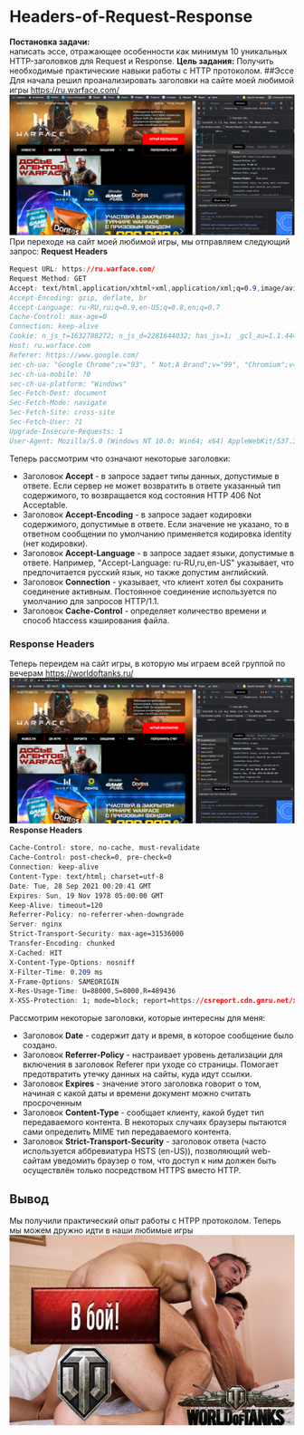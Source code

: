 # Headers-of-Request-Response
**Постановка задачи:**   
написать эссе, отражающее особенности как минимум 10 уникальных HTTP-заголовков для Request и Response.
**Цель задания:**
 Получить необходимые практические навыки работы с HTTP протоколом.
##Эссе
Для начала решил проанализировать заголовки на сайте моей любимой игры https://ru.warface.com/
![warface.ru](photo/mywarface.PNG)
При переходе на сайт моей любимой игры, мы отправляем следующий запрос:
**Request Headers**
```css
Request URL: https://ru.warface.com/
Request Method: GET
Accept: text/html,application/xhtml+xml,application/xml;q=0.9,image/avif,image/webp,image/apng,*/*;q=0.8,application/signed-exchange;v=b3;q=0.9
Accept-Encoding: gzip, deflate, br
Accept-Language: ru-RU,ru;q=0.9,en-US;q=0.8,en;q=0.7
Cache-Control: max-age=0
Connection: keep-alive
Cookie: n_js_t=1632788272; n_js_d=2281644032; has_js=1; _gcl_au=1.1.444182169.1632788275; tmr_lvid=1d8e76cdbd08785bbffad34f6d2d5946; tmr_lvidTS=1632788274923; _gid=GA1.2.1941133212.1632788275; _ym_uid=1632788275978451699; _ym_d=1632788275; _ym_visorc=w; _ym_isad=1; PHPSESSID=itruafr67pbi4lnn43ofp0jup1; mrreferer=https://www.google.com/; mrcurrentpath=/; mr1lad=61525f3c2773b9ce-300_824-300_824-; __atuvc=2%7C39; __atuvs=61525f323a838115001; __atssc=google%3B2; _ga_LF5DZQ3NEX=GS1.1.1632788274.1.1.1632788426.59; _ga=GA1.2.1944176619.1632788275; _dc_gtm_UA-3127420-21=1; tmr_detect=1%7C1632788426751; tmr_reqNum=9
Host: ru.warface.com
Referer: https://www.google.com/
sec-ch-ua: "Google Chrome";v="93", " Not;A Brand";v="99", "Chromium";v="93"
sec-ch-ua-mobile: ?0
sec-ch-ua-platform: "Windows"
Sec-Fetch-Dest: document
Sec-Fetch-Mode: navigate
Sec-Fetch-Site: cross-site
Sec-Fetch-User: ?1
Upgrade-Insecure-Requests: 1
User-Agent: Mozilla/5.0 (Windows NT 10.0; Win64; x64) AppleWebKit/537.36 (KHTML, like Gecko) Chrome/93.0.4577.82 Safari/537.36
```
Теперь рассмотрим что означают некоторые заголовки:
- Заголовок **Accept** - в запросе задает типы данных, допустимые в ответе. Если сервер не может возвратить в ответе указанный тип содержимого, то возвращается код состояния HTTP 406 Not Acceptable.
- Заголовок **Accept-Encoding** - в запросе задает кодировки содержимого, допустимые в ответе. Если значение не указано, то в ответном сообщении по умолчанию применяется кодировка  identity (нет кодировки). 
- Заголовок **Accept-Language** - в запросе задает языки, допустимые в ответе. Например, "Accept-Language: ru-RU,ru,en-US" указывает, что предпочитается русский язык, но также допустим английский. 
- Заголовок **Connection** - указывает, что клиент хотел бы сохранить соединение активным. Постоянное соединение используется по умолчанию для запросов HTTP/1.1. 
- Заголовок **Cache-Control** - определяет количество времени и способ htaccess кэширования файла. 
### Response Headers  
Теперь переидем на сайт игры, в которую мы играем всей группой по вечерам https://worldoftanks.ru/ 
![worldoftanks.ru/](photo/mywot.PNG)
**Response Headers**
````css
Cache-Control: store, no-cache, must-revalidate
Cache-Control: post-check=0, pre-check=0
Connection: keep-alive
Content-Type: text/html; charset=utf-8
Date: Tue, 28 Sep 2021 00:20:41 GMT
Expires: Sun, 19 Nov 1978 05:00:00 GMT
Keep-Alive: timeout=120
Referrer-Policy: no-referrer-when-downgrade
Server: nginx
Strict-Transport-Security: max-age=31536000
Transfer-Encoding: chunked
X-Cached: HIT
X-Content-Type-Options: nosniff
X-Filter-Time: 0.209 ms
X-Frame-Options: SAMEORIGIN
X-Res-Usage-Time: U=88000,S=8000,R=489436
X-XSS-Protection: 1; mode=block; report=https://csreport.cdn.gmru.net/xss
````
Рассмотрим некоторые заголовки, которые интересны для меня: 
- Заголовок **Date** - содержит дату и время, в которое сообщение было создано.
- Заголовок **Referrer-Policy** - настраивает уровень детализации для включения в заголовок Referer при уходе со страницы. Помогает предотвратить утечку данных на сайты, куда идут ссылки.
- Заголовок **Expires** - значение этого заголовка говорит о том, начиная с какой даты и времени документ можно считать просроченным
- Заголовок **Content-Type** -  сообщает клиенту, какой будет тип передаваемого контента. В некоторых случаях браузеры пытаются сами определить MIME тип передаваемого контента.
- Заголовок **Strict-Transport-Security** - заголовок ответа (часто используется аббревиатура HSTS (en-US)), позволяющий web-сайтам уведомить браузер о том, что доступ к ним должен быть осуществлён только посредством HTTPS вместо HTTP.

## Вывод
Мы получили практический опыт работы с HTPP протоколом. Теперь мы можем дружно идти в наши любимые игры
![WeArePlayng](photo/h2AEvk0DiRI.jpg)
